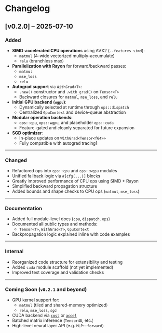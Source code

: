 # Changelog

## [v0.2.0] – 2025-07-10

### Added

- **SIMD-accelerated CPU operations** using AVX2 (`--features simd`):
  - `matmul` (4-wide vectorized multiply-accumulate)
  - `relu` (branchless max)
- **Parallelization with Rayon** for forward/backward passes:
  - `matmul`
  - `mse_loss`
  - `relu`
- **Autograd support** via `WithGrad<T>`:
  - `.new()` constructor and `.with_grad()` on `Tensor<T>`
  - Backward closures for `matmul`, `mse_loss`, and `relu`
- **Initial GPU backend (`wgpu`)**:
  - Dynamically selected at runtime through `ops::dispatch`
  - Centralized `GpuContext` and device-queue abstraction
- **Modular operation backends**:
  - `ops::cpu`, `ops::wgpu`, and placeholder `ops::cuda`
  - Feature-gated and cleanly separated for future expansion
- **SGD optimizer**:
  - In-place updates on `WithGrad<Tensor<f64>>`
  - Fully compatible with autograd tracing1

---

### Changed

- Refactored ops into `ops::cpu` and `ops::wgpu` modules
- Unified fallback logic via `#[cfg(...)]` blocks
- Greatly improved performance of CPU ops using SIMD + Rayon
- Simplified backward propagation structure
- Added bounds and shape checks to CPU ops (`matmul`, `mse_loss`)

---

### Documentation

- Added full module-level docs (`cpu`, `dispatch`, `ops`)
- Documented all public types and methods:
  - `Tensor<T>`, `WithGrad<T>`, `GpuContext`
- Backpropagation logic explained inline with code examples

---

### Internal

- Reorganized code structure for extensibility and testing
- Added `cuda` module scaffold (not yet implemented)
- Improved test coverage and validation checks

---

### Coming Soon (`v0.2.1` and beyond)

- GPU kernel support for:
  - `matmul` (tiled and shared-memory optimized)
  - `relu`, `mse_loss`, `sgd`
- CUDA backend via [`cust`](https://crates.io/crates/cust) or [`accel`](https://crates.io/crates/accel)
- Batched matrix inference (`Tensor4D`, etc.)
- High-level neural layer API (e.g. `MLP::forward`)
